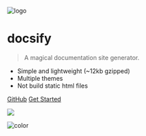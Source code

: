 ![logo](_media/icon.svg)

# docsify

> A magical documentation site generator.

* Simple and lightweight (~12kb gzipped)
* Multiple themes
* Not build static html files

[GitHub](https://github.com/QingWei-Li/docsify/)
[Get Started](#quick-start)
<!-- 背景图片 -->

![](_media/bg.png)

<!-- 背景色 -->

![color](#f0f0f0)
